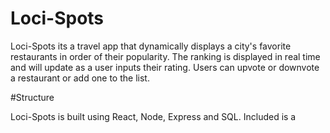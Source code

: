 # Loci-Spots

Loci-Spots its a travel app that dynamically displays a city's favorite restaurants in order of their popularity. The ranking is displayed in real time and will update as a user inputs their rating. Users can upvote or downvote a restaurant or add one to the list.

#Structure

Loci-Spots is built using React, Node, Express and SQL. Included is a 
